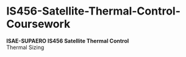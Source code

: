 # IS456-Satellite-Thermal-Control-Coursework
**ISAE-SUPAERO IS456 Satellite Thermal Control**  
Thermal Sizing
